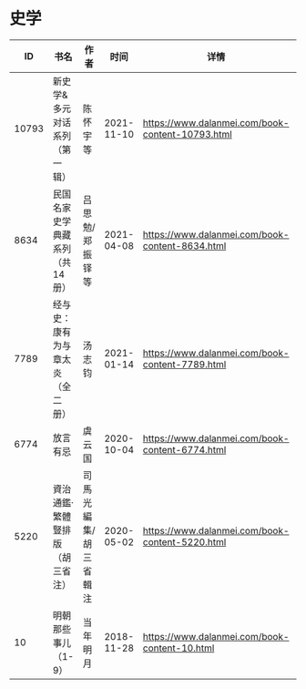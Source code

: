 # 史学

| ID | 书名 | 作者 | 时间 | 详情 | 下载页面 | EPUB下载链接 | MOBI下载链接 | AZW3下载链接 |
| --- | --- | --- | --- | --- | --- | --- | --- | --- |
| 10793 | 新史学&#038;多元对话系列（第一辑） | 陈怀宇等 | 2021-11-10 | https://www.dalanmei.com/book-content-10793.html | https://www.dalanmei.com/download-book-10793.html | http://ct.dalanmei.com/f/31084289-570131346-d19259 | http://ct.dalanmei.com/f/31084289-570353913-74546b | http://ct.dalanmei.com/f/31084289-571401857-816328 |
| 8634 | 民国名家史学典藏系列（共14册） | 吕思勉/郑振铎等 | 2021-04-08 | https://www.dalanmei.com/book-content-8634.html | https://www.dalanmei.com/download-book-8634.html | http://ct.dalanmei.com/f/31084289-571712432-ea8833 | http://ct.dalanmei.com/f/31084289-572114614-4090b1 | http://ct.dalanmei.com/f/31084289-572132367-50f878 |
| 7789 | 经与史：康有为与章太炎（全二册） | 汤志钧 | 2021-01-14 | https://www.dalanmei.com/book-content-7789.html | https://www.dalanmei.com/download-book-7789.html | http://ct.dalanmei.com/f/31084289-571652995-a157b4 | http://ct.dalanmei.com/f/31084289-572117455-58926e | http://ct.dalanmei.com/f/31084289-572179888-4f6170 |
| 6774 | 放言有忌 | 虞云国 | 2020-10-04 | https://www.dalanmei.com/book-content-6774.html | https://www.dalanmei.com/download-book-6774.html | http://ct.dalanmei.com/f/31084289-571548628-476408 | http://ct.dalanmei.com/f/31084289-571820038-57c48d | http://ct.dalanmei.com/f/31084289-572199307-423150 |
| 5220 | 資治通鑑·繁體豎排版（胡三省注） | 司馬光編集/胡三省輯注 | 2020-05-02 | https://www.dalanmei.com/book-content-5220.html | https://www.dalanmei.com/download-book-5220.html | http://ct.dalanmei.com/f/31084289-571516678-5a399f | http://ct.dalanmei.com/f/31084289-571777558-226651 | http://ct.dalanmei.com/f/31084289-571922911-59f0dd |
| 10 | 明朝那些事儿（1-9） | 当年明月 | 2018-11-28 | https://www.dalanmei.com/book-content-10.html | https://www.dalanmei.com/download-book-10.html | http://ct.dalanmei.com/f/31084289-571458982-54feb4 | http://ct.dalanmei.com/f/31084289-571792410-83cd20 | http://ct.dalanmei.com/f/31084289-571904106-956ed3 |

